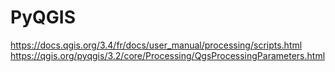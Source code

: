 # PyQGIS

https://docs.qgis.org/3.4/fr/docs/user_manual/processing/scripts.html
https://qgis.org/pyqgis/3.2/core/Processing/QgsProcessingParameters.html
